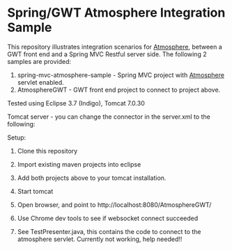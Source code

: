 Spring/GWT Atmosphere Integration Sample
=========================

This repository illustrates integration scenarios for [Atmosphere], between a GWT front end and a Spring MVC Restful server side. 
The following 2 samples are provided:

1. spring-mvc-atmosphere-sample - Spring MVC project with [Atmosphere] servlet enabled.
2. AtmosphereGWT - GWT front end project to connect to project above.

Tested using Eclipse 3.7 (Indigo), Tomcat 7.0.30

Tomcat server - you can change the connector in the server.xml to the following:
<Connector connectionTimeout="600000" port="8080" protocol="org.apache.coyote.http11.Http11NioProtocol" redirectPort="8443"/>

Setup:
1. Clone this repository
2. Import existing maven projects into eclipse
3. Add both projects above to your tomcat installation.
4. Start tomcat
5. Open browser, and point to http://localhost:8080/AtmosphereGWT/ 
6. Use Chrome dev tools to see if websocket connect succeeded 

7. See TestPresenter.java, this contains the code to connect to the atmosphere servlet. Currently not working, help needed!! 

[Atmosphere]: https://github.com/Atmosphere/atmosphere

